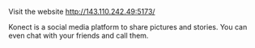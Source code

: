 Visit the website
http://143.110.242.49:5173/

Konect is a social media platform to share pictures and stories.
You can even chat with your friends and call them.
